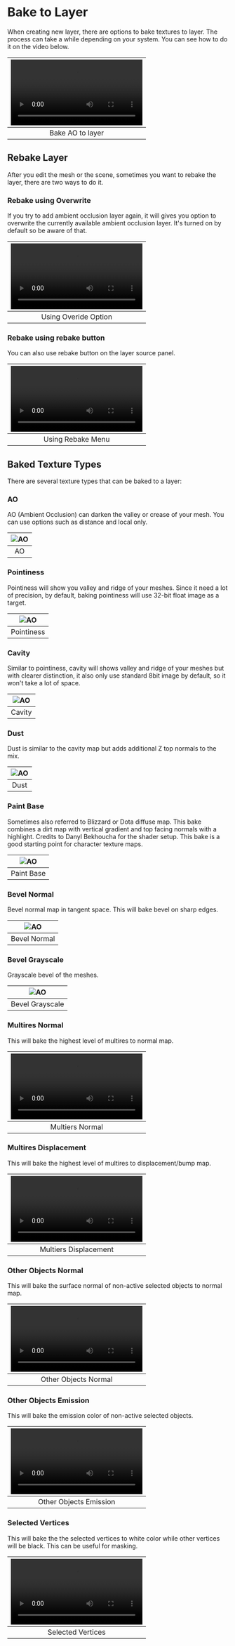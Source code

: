# Bake to Layer

When creating new layer, there are options to bake textures to layer. The process can take a while depending on your system. You can see how to do it on the video below.

|![type:video](source/08.bake.10.mp4)|
|:--:|
|Bake AO to layer| {align=center}

## Rebake Layer

After you edit the mesh or the scene, sometimes you want to rebake the layer, there are two ways to do it.

### Rebake using Overwrite

If you try to add ambient occlusion layer again, it will gives you option to overwrite the currently available ambient occlusion layer. It's turned on by default so be aware of that.

|![type:video](source/08.bake.08.mp4)|
|:--:|
|Using Overide Option| {align=center}

### Rebake using rebake button

You can also use rebake button on the layer source panel.

|![type:video](source/08.bake.09.mp4)|
|:--:|
|Using Rebake Menu| {align=center}

## Baked Texture Types

There are several texture types that can be baked to a layer:

### AO

AO (Ambient Occlusion) can darken the valley or crease of your mesh. You can use options such as distance and local only.

|![AO](source/08.bake.01.png)|
|:--:|
|AO| {align=center}

### Pointiness

Pointiness will show you valley and ridge of your meshes. Since it need a lot of precision, by default, baking pointiness will use 32-bit float image as a target.

|![AO](source/08.bake.02.png)|
|:--:|
|Pointiness| {align=center}

### Cavity

Similar to pointiness, cavity will shows valley and ridge of your meshes but with clearer distinction, it also only use standard 8bit image by default, so it won't take a lot of space.

|![AO](source/08.bake.03.png)|
|:--:|
|Cavity| {align=center}

### Dust

Dust is similar to the cavity map but adds additional Z top normals to the mix.

|![AO](source/08.bake.04.png)|
|:--:|
|Dust| {align=center}

### Paint Base

Sometimes also referred to Blizzard or Dota diffuse map. This bake combines a dirt map with vertical gradient and top facing normals with a highlight. Credits to Danyl Bekhoucha for the shader setup.
This bake is a good starting point for character texture maps.

|![AO](source/08.bake.05.png)|
|:--:|
|Paint Base| {align=center}

### Bevel Normal

Bevel normal map in tangent space. This will bake bevel on sharp edges.

|![AO](source/08.bake.06.png)|
|:--:|
|Bevel Normal| {align=center}

### Bevel Grayscale

Grayscale bevel of the meshes.

|![AO](source/08.bake.07.png) |
|:--:|
|Bevel Grayscale| {align=center}


### Multires Normal

This will bake the highest level of multires to normal map.

|![type:video](source/08.bake.11.mp4)|
|:--:|
|Multiers Normal| {align=center}


### Multires Displacement

This will bake the highest level of multires to displacement/bump map.

|![type:video](source/08.bake.12.mp4)|
|:--:|
|Multiers Displacement| {align=center}


### Other Objects Normal

This will bake the surface normal of non-active selected objects to normal map.

|![type:video](source/08.bake.13.mp4)|
|:--:|
|Other Objects Normal| {align=center}


### Other Objects Emission

This will bake the emission color of non-active selected objects.

|![type:video](source/08.bake.14.mp4)|
|:--:|
|Other Objects Emission| {align=center}


### Selected Vertices

This will bake the the selected vertices to white color while other vertices will be black. This can be useful for masking.

|![type:video](source/08.bake.15.mp4)|
|:--:|
|Selected Vertices| {align=center}

